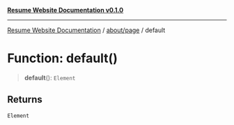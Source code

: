 [**Resume Website Documentation v0.1.0**](../../../README.md)

***

[Resume Website Documentation](../../../modules.md) / [about/page](../README.md) / default

# Function: default()

> **default**(): `Element`

## Returns

`Element`
